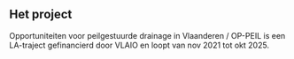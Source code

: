 ## Het project
Opportuniteiten voor peilgestuurde drainage in Vlaanderen / OP-PEIL is een LA-traject gefinancierd door VLAIO en loopt van nov 2021 tot okt 2025.


